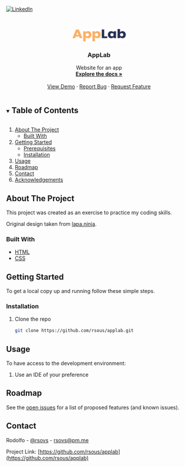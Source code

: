 <!--
*** Thanks for checking out the Best-README-Template. If you have a suggestion
*** that would make this better, please fork the repo and create a pull request
*** or simply open an issue with the tag "enhancement".
*** Thanks again! Now go create something AMAZING! :D
***
***
***
*** To avoid retyping too much info. Do a search and replace for the following:
*** github_username, repo_name, twitter_handle, email, project_title, project_description
-->

<!-- PROJECT SHIELDS -->
<!--
*** I'm using markdown "reference style" links for readability.
*** Reference links are enclosed in brackets [ ] instead of parentheses ( ).
*** See the bottom of this document for the declaration of the reference variables
*** for contributors-url, forks-url, etc. This is an optional, concise syntax you may use.
*** https://www.markdownguide.org/basic-syntax/#reference-style-links
-->

[![LinkedIn][linkedin-shield]][linkedin-url]

<!-- PROJECT LOGO -->
<br />
<p align="center">
  <a href="https://github.com/rsous/applab">
    <img src="/resources/img/logo.png" alt="Logo" width="145" height="35">
  </a>

  <h3 align="center">AppLab</h3>

  <p align="center">
    Website for an app
    <br />
    <a href="https://github.com/rsous/applab"><strong>Explore the docs »</strong></a>
    <br />
    <br />
    <a href="https://rsous.github.io/applab/">View Demo</a>
    ·
    <a href="https://github.com/rsous/applab/issues">Report Bug</a>
    ·
    <a href="https://github.com/rsous/applab/issues">Request Feature</a>
  </p>
</p>

<!-- TABLE OF CONTENTS -->
<details open="open">
  <summary><h2 style="display: inline-block">Table of Contents</h2></summary>
  <ol>
    <li>
      <a href="#about-the-project">About The Project</a>
      <ul>
        <li><a href="#built-with">Built With</a></li>
      </ul>
    </li>
    <li>
      <a href="#getting-started">Getting Started</a>
      <ul>
        <li><a href="#prerequisites">Prerequisites</a></li>
        <li><a href="#installation">Installation</a></li>
      </ul>
    </li>
    <li><a href="#usage">Usage</a></li>
    <li><a href="#roadmap">Roadmap</a></li>
    <li><a href="#contact">Contact</a></li>
    <li><a href="#acknowledgements">Acknowledgements</a></li>
  </ol>
</details>

<!-- ABOUT THE PROJECT -->

## About The Project

This project was created as an exercise to practice my coding skills.

Original design taken from [lapa.ninja](https://www.lapa.ninja/freebies/applab-landing-page-for-photoshop/).

### Built With

- [HTML]()
- [CSS]()

<!-- GETTING STARTED -->

## Getting Started

To get a local copy up and running follow these simple steps.

### Installation

1. Clone the repo
   ```sh
   git clone https://github.com/rsous/applab.git
   ```

<!-- USAGE EXAMPLES -->

## Usage

To have access to the development environment:

1. Use an IDE of your preference

<!-- ROADMAP -->

## Roadmap

See the [open issues](https://github.com/rsous/applab/issues) for a list of proposed features (and known issues).

<!-- CONTACT -->

## Contact

Rodolfo - [@rsovs](https://twitter.com/rsovs) - rsovs@pm.me

Project Link: [https://github.com/rsous/applab](https://github.com/rsous/applab)

<!-- ACKNOWLEDGEMENTS -->

<!-- MARKDOWN LINKS & IMAGES -->
<!-- https://www.markdownguide.org/basic-syntax/#reference-style-links -->

[contributors-shield]: https://img.shields.io/github/contributors/rsous/repo.svg?style=for-the-badge
[contributors-url]: https://github.com/rsous/repo/graphs/contributors
[forks-shield]: https://img.shields.io/github/forks/rsous/repo.svg?style=for-the-badge
[forks-url]: https://github.com/rsous/repo/network/members
[stars-shield]: https://img.shields.io/github/stars/rsous/repo.svg?style=for-the-badge
[stars-url]: https://github.com/rsous/repo/stargazers
[issues-shield]: https://img.shields.io/github/issues/rsous/repo.svg?style=for-the-badge
[issues-url]: https://github.com/rsous/repo/issues
[license-shield]: https://img.shields.io/github/license/rsous/repo.svg?style=for-the-badge
[license-url]: https://github.com/rsous/repo/blob/master/LICENSE.txt
[linkedin-shield]: https://img.shields.io/badge/-LinkedIn-black.svg?style=for-the-badge&logo=linkedin&colorB=555
[linkedin-url]: https://linkedin.com/in/rsovs
